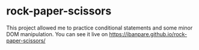 # rock-paper-scissors

This project allowed me to practice conditional statements and some minor DOM manipulation.
You can see it live on https://ibanpare.github.io/rock-paper-scissors/